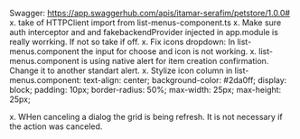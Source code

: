Swagger: https://app.swaggerhub.com/apis/itamar-serafim/petstore/1.0.0#
x. take of HTTPClient import from list-menus-component.ts
x. Make sure auth interceptor and and fakebackendProvider injected in app.module is really worrking. If not so take if off.
x. Fix icons dropdown: In list-menus.component the input for choose and icon is not working.
x. list-menus.component is using native alert for item creation confirmation. Change it to another standart alert.
x. Stylize icon column in list-menus.component:
  text-align: center;
  background-color: #2da0ff;
  display: block;
  padding: 10px;
  border-radius: 50%;
  max-width: 25px;
  max-height: 25px;

x. WHen canceling a dialog the grid is being refresh. It is not necessary if the action was canceled.

